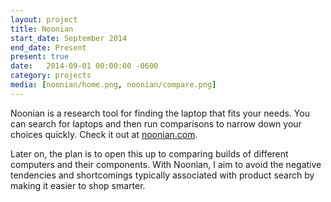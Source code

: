 ```yaml
---
layout: project
title: Noonian
start_date: September 2014
end_date: Present
present: true
date:   2014-09-01 00:00:00 -0600
category: projects
media: [noonian/home.png, noonian/compare.png]
---
```

Noonian is a research tool for finding the laptop that fits your needs. You can search for laptops and then run comparisons to narrow down your choices quickly. Check it out at [noonian.com](https://noonian.com).

Later on, the plan is to open this up to comparing builds of different computers and their components.
With Noonian, I aim to avoid the negative tendencies and shortcomings typically associated with product search by making it easier to shop smarter.
